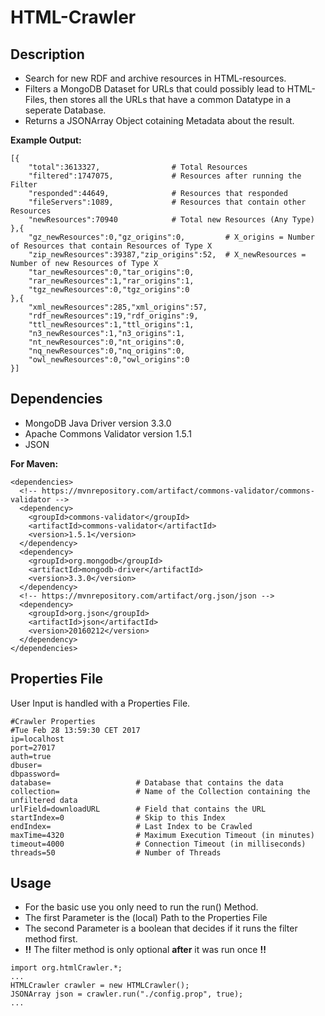 # HTML-Crawler
## Description
* Search for new RDF and archive resources in HTML-resources.
* Filters a MongoDB Dataset for URLs that could possibly lead to HTML-Files, then stores all the URLs that have a common Datatype in a seperate Database.
* Returns a JSONArray Object cotaining Metadata about the result.

**Example Output:**
```
[{
	"total":3613327,				# Total Resources
	"filtered":1747075,				# Resources after running the Filter
	"responded":44649,				# Resources that responded
	"fileServers":1089,				# Resources that contain other Resources
	"newResources":70940			# Total new Resources (Any Type)
},{
	"gz_newResources":0,"gz_origins":0,			# X_origins = Number of Resources that contain Resources of Type X
	"zip_newResources":39387,"zip_origins":52,	# X_newResources = Number of new Resources of Type X
	"tar_newResources":0,"tar_origins":0,
	"rar_newResources":1,"rar_origins":1,
	"tgz_newResources":0,"tgz_origins":0
},{
	"xml_newResources":285,"xml_origins":57,
	"rdf_newResources":19,"rdf_origins":9,
	"ttl_newResources":1,"ttl_origins":1,
	"n3_newResources":1,"n3_origins":1,
	"nt_newResources":0,"nt_origins":0,
	"nq_newResources":0,"nq_origins":0,
	"owl_newResources":0,"owl_origins":0
}]
```

## Dependencies
* MongoDB Java Driver version 3.3.0
* Apache Commons Validator version 1.5.1
* JSON

**For Maven:**
```
<dependencies>
  <!-- https://mvnrepository.com/artifact/commons-validator/commons-validator -->
  <dependency>
    <groupId>commons-validator</groupId>
    <artifactId>commons-validator</artifactId>
    <version>1.5.1</version>
  </dependency>
  <dependency>
    <groupId>org.mongodb</groupId>
    <artifactId>mongodb-driver</artifactId>
    <version>3.3.0</version>
  </dependency>
  <!-- https://mvnrepository.com/artifact/org.json/json -->
  <dependency>
    <groupId>org.json</groupId>
    <artifactId>json</artifactId>
    <version>20160212</version>
  </dependency>
</dependencies>
```

## Properties File
User Input is handled with a Properties File.
```
#Crawler Properties
#Tue Feb 28 13:59:30 CET 2017
ip=localhost
port=27017
auth=true
dbuser=
dbpassword=
database=					# Database that contains the data
collection=					# Name of the Collection containing the unfiltered data
urlField=downloadURL		# Field that contains the URL
startIndex=0				# Skip to this Index
endIndex=					# Last Index to be Crawled
maxTime=4320				# Maximum Execution Timeout (in minutes)
timeout=4000				# Connection Timeout (in milliseconds)
threads=50					# Number of Threads
```

## Usage

* For the basic use you only need to run the run() Method.
* The first Parameter is the (local) Path to the Properties File
* The second Parameter is a boolean that decides if it runs the filter method first.
* **!!** The filter method is only optional **after** it was run once **!!**

```
import org.htmlCrawler.*;
...
HTMLCrawler crawler = new HTMLCrawler();
JSONArray json = crawler.run("./config.prop", true);
...
```
